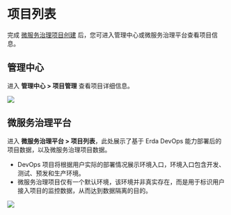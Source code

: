 # 项目列表

完成 [微服务治理项目创建](msp-project.md) 后，您可进入管理中心或微服务治理平台查看项目信息。

## 管理中心

进入 **管理中心 > 项目管理** 查看项目详细信息。

![](https://terminus-paas.oss-cn-hangzhou.aliyuncs.com/paas-doc/2021/08/18/28755d5d-5e4d-4be8-9197-ea932a8c5b20.png)

## 微服务治理平台

进入 **微服务治理平台 > 项目列表**，此处展示了基于 Erda DevOps 能力部署后的项目数据，以及微服务治理项目数据。

* DevOps 项目将根据用户实际的部署情况展示环境入口，环境入口包含开发、测试、预发和生产环境。
* 微服务治理项目仅有一个默认环境，该环境并非真实存在，而是用于标识用户接入项目的监控数据，从而达到数据隔离的目的。

![](https://terminus-paas.oss-cn-hangzhou.aliyuncs.com/paas-doc/2021/08/18/9395557c-2dfa-4775-8fab-647643d4ed3c.png)

